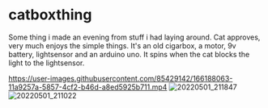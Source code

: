 # catboxthing
Some thing i made an evening from stuff i had laying around. Cat approves, very much enjoys the simple things. It's an old cigarbox, a motor, 9v battery, lightsensor and an arduino uno. It spins when the cat blocks the light to the lightsensor.


https://user-images.githubusercontent.com/85429142/166188063-11a9257a-5857-4cf2-b46d-a8ed5925b711.mp4
![20220501_211847](https://user-images.githubusercontent.com/85429142/166162116-c61e9af4-8507-434f-b68f-674f13b31049.jpg)
![20220501_211022](https://user-images.githubusercontent.com/85429142/166162119-9c9e3244-d638-4bd0-b46b-a39b0561ec82.jpg)
